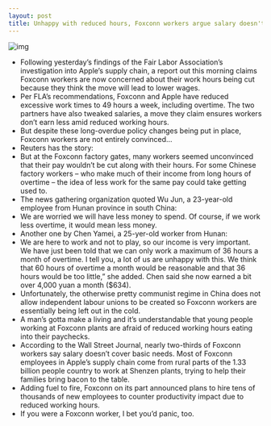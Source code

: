 ```yaml
---
layout: post
title: Unhappy with reduced hours, Foxconn workers argue salary doesn't cover basic needs
---
```

![img](http://media.idownloadblog.com/wp-content/uploads/2012/01/foxconn-workers.jpg)
* Following yesterday’s findings of the Fair Labor Association’s investigation into Apple’s supply chain, a report out this morning claims Foxconn workers are now concerned about their work hours being cut because they think the move will lead to lower wages.
* Per FLA’s recommendations, Foxconn and Apple have reduced excessive work times to 49 hours a week, including overtime. The two partners have also tweaked salaries, a move they claim ensures workers don’t earn less amid reduced working hours.
* But despite these long-overdue policy changes being put in place, Foxconn workers are not entirely convinced…
* Reuters has the story:
* But at the Foxconn factory gates, many workers seemed unconvinced that their pay wouldn’t be cut along with their hours. For some Chinese factory workers – who make much of their income from long hours of overtime – the idea of less work for the same pay could take getting used to.
* The news gathering organization quoted Wu Jun, a 23-year-old employee from Hunan province in south China:
* We are worried we will have less money to spend. Of course, if we work less overtime, it would mean less money.
* Another one by Chen Yamei, a 25-yer-old worker from Hunan:
* We are here to work and not to play, so our income is very important. We have just been told that we can only work a maximum of 36 hours a month of overtime. I tell you, a lot of us are unhappy with this. We think that 60 hours of overtime a month would be reasonable and that 36 hours would be too little,” she added. Chen said she now earned a bit over 4,000 yuan a month ($634).
* Unfortunately, the otherwise pretty communist regime in China does not allow independent labour unions to be created so Foxconn workers are essentially being left out in the cold.
* A man’s gotta make a living and it’s understandable that young people working at Foxconn plants are afraid of reduced working hours eating into their paychecks.
* According to the Wall Street Journal, nearly two-thirds of Foxconn workers say salary doesn’t cover basic needs. Most of Foxconn employees in Apple’s supply chain come from rural parts of the 1.33 billion people country to work at Shenzen plants, trying to help their families bring bacon to the table.
* Adding fuel to fire, Foxconn on its part announced plans to hire tens of thousands of new employees to counter productivity impact due to reduced working hours.
* If you were a Foxconn worker, I bet you’d panic, too.

